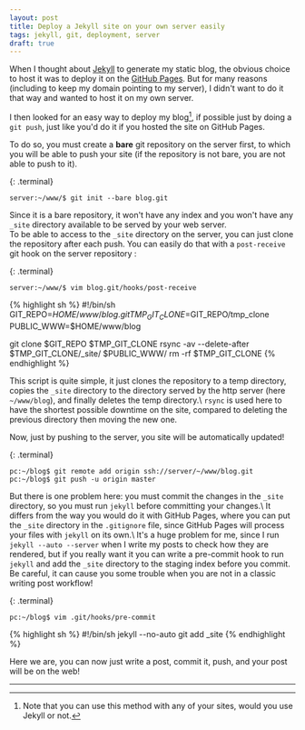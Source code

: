 ```yaml
---
layout: post
title: Deploy a Jekyll site on your own server easily
tags: jekyll, git, deployment, server
draft: true
---
```


When I thought about [Jekyll](http://www.jekyll.rb) to generate my static blog, the obvious choice to host it was to deploy it on the [GitHub Pages](http://pages.github.com). But for many reasons (including to keep my domain pointing to my server), I didn't want to do it that way and wanted to host it on my own server.

I then looked for an easy way to deploy my blog[^1], if possible just by doing a `git push`, just like you'd do it if you hosted the site on GitHub Pages.

To do so, you must create a **bare** git repository on the server first, to which you will be able to push your site (if the repository is not bare, you are not able to push to it).

{: .terminal}
~~~
server:~/www/$ git init --bare blog.git
~~~

Since it is a bare repository, it won't have any index and you won't have any `_site` directory available to be served by your web server.  
To be able to access to the `_site` directory on the server, you can just clone the repository after each push. You can easily do that with a `post-receive` git hook on the server repository :

{: .terminal}
~~~
server:~/www/$ vim blog.git/hooks/post-receive
~~~

{% highlight sh %}
#!/bin/sh
GIT_REPO=$HOME/www/blog.git
TMP_GIT_CLONE=$GIT_REPO/tmp_clone
PUBLIC_WWW=$HOME/www/blog

git clone $GIT_REPO $TMP_GIT_CLONE
rsync -av --delete-after $TMP_GIT_CLONE/_site/ $PUBLIC_WWW/
rm -rf $TMP_GIT_CLONE
{% endhighlight %}

This script is quite simple, it just clones the repository to a temp directory, copies the `_site` directory to the directory served by the http server (here `~/www/blog`), and finally deletes the temp directory.\\
`rsync` is used here to have the shortest possible downtime on the site, compared to deleting the previous directory then moving the new one.

Now, just by pushing to the server, you site will be automatically updated!

{: .terminal}
~~~
pc:~/blog$ git remote add origin ssh://server/~/www/blog.git
pc:~/blog$ git push -u origin master
~~~

But there is one problem here: you must commit the changes in the `_site` directory, so you must run `jekyll` before committing your changes.\\
It differs from the way you would do it with GitHub Pages, where you can put the `_site` directory in the `.gitignore` file, since GitHub Pages will process your files with `jekyll` on its own.\\
It's a huge problem for me, since I run `jekyll --auto --server` when I write my posts to check how they are rendered, but if you really want it you can write a pre-commit hook to run `jekyll` and add the `_site` directory to the staging index before you commit.  
Be careful, it can cause you some trouble when you are not in a classic writing post workflow!

{: .terminal}
~~~
pc:~/blog$ vim .git/hooks/pre-commit
~~~

{% highlight sh %}
#!/bin/sh
jekyll --no-auto
git add _site
{% endhighlight %}

Here we are, you can now just write a post, commit it, push, and your post will be on the web!

---

[^1]: Note that you can use this method with any of your sites, would you use Jekyll or not.
